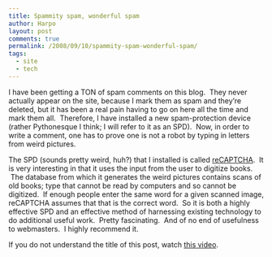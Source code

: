 ```yaml
---
title: Spammity spam, wonderful spam
author: Harpo
layout: post
comments: true
permalink: /2008/09/10/spammity-spam-wonderful-spam/
tags:
  - site
  - tech
---
```

I have been getting a TON of spam comments on this blog.  They never actually appear on the site, because I mark them as spam and they&#8217;re deleted, but it has been a real pain having to go on here all the time and mark them all.  Therefore, I have installed a new spam-protection device (rather Pythonesque I think; I will refer to it as an SPD).  Now, in order to write a comment, one has to prove one is not a robot by typing in letters from weird pictures.

The SPD (sounds pretty weird, huh?) that I installed is called <a href="http://recaptcha.net/" target="_blank">reCAPTCHA</a>.  It is very interesting in that it uses the input from the user to digitize books.  The database from which it generates the weird pictures contains scans of old books; type that cannot be read by computers and so cannot be digitized.  If enough people enter the same word for a given scanned image, reCAPTCHA assumes that that is the correct word.  So it is both a highly effective SPD and an effective method of harnessing existing technology to do additional useful work.  Pretty fascinating.  And of no end of usefulness to webmasters.  I highly recommend it.

If you do not understand the title of this post, watch <a href="http://www.youtube.com/watch?v=anwy2MPT5RE" target="_blank">this video</a>.